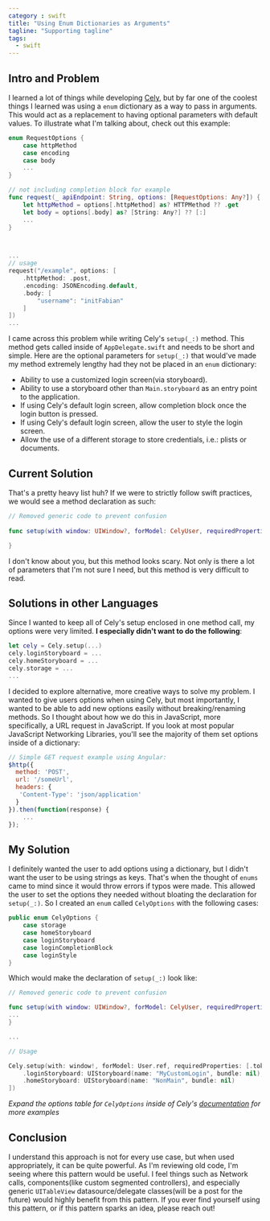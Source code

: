 ```yaml
---
category : swift
title: "Using Enum Dictionaries as Arguments"
tagline: "Supporting tagline"
tags: 
  - swift
---
```


## Intro and Problem

I learned a lot of things while developing [Cely](https://github.com/chaione/cely), but by far one of the coolest things I learned was using a `enum` dictionary as a way to pass in arguments. This would act as a replacement to having optional parameters with default values. To illustrate what I'm talking about, check out this example:

```swift
enum RequestOptions {
	case httpMethod
	case encoding
	case body
	...
}

// not including completion block for example
func request(_ apiEndpoint: String, options: [RequestOptions: Any?]) {
	let httpMethod = options[.httpMethod] as? HTTPMethod ?? .get
	let body = options[.body] as? [String: Any?] ?? [:]
	...
}



...
// usage
request("/example", options: [
	.httpMethod: .post,
	.encoding: JSONEncoding.default,
	.body: [
		"username": "initFabian"
	]
])
...
```

I came across this problem while writing Cely's `setup(_:)` method. This method gets called inside of `AppDelegate.swift` and needs to be short and simple. Here are the optional parameters for `setup(_:)` that would've made my method extremely lengthy had they not be placed in an `enum` dictionary:

  * Ability to use a customized login screen(via storyboard).
  * Ability to use a storyboard other than `Main.storyboard` as an entry point to the application.
  * If using Cely's default login screen, allow completion block once the login button is pressed.
  * If using Cely's default login screen, allow the user to style the login screen.
  * Allow the use of a different storage to store credentials, i.e.: plists or documents. 


## Current Solution

That's a pretty heavy list huh? If we were to strictly follow swift practices, we would see a method declaration as such:

```swift
// Removed generic code to prevent confusion
 
func setup(with window: UIWindow?, forModel: CelyUser, requiredProperties:[RawRepresentable] = [], storage: CelyStorage? = nil, homeStoryboard: UIStoryboard? = nil, loginStoryboard: UIStoryboard? = nil, loginCompletionBlock: ((String,String) -> Void)? = nil, loginStyle: CelyStyle? = nil) {

}
```
I don't know about you, but this method looks scary. Not only is there a lot of parameters that I'm not sure I need, but this method is very difficult to read.

## Solutions in other Languages

Since I wanted to keep all of Cely's setup enclosed in one method call, my options were very limited. **I especially didn't want to do the following**:

```swift
let cely = Cely.setup(...)
cely.loginStoryboard = ...
cely.homeStoryboard = ...
cely.storage = ...
...
```

I decided to explore alternative, more creative ways to solve my problem. I wanted to give users options when using Cely, but most importantly, I wanted to be able to add new options easily without breaking/renaming methods. So I thought about how we do this in JavaScript, more specifically, a URL request in JavaScript. If you look at most popular JavaScript Networking Libraries, you'll see the majority of them set options inside of a dictionary:

```javascript
// Simple GET request example using Angular:
$http({
  method: 'POST',
  url: '/someUrl',
  headers: {
   'Content-Type': 'json/application'
  }
}).then(function(response) {
    ...
});

```

## My Solution

I definitely wanted the user to add options using a dictionary, but I didn't want the user to be using strings as keys. That's when the thought of `enums` came to mind since it would throw errors if typos were made. This allowed the user to set the options they needed without bloating the declaration for `setup(_:)`. So I created an `enum` called `CelyOptions` with the following cases:

```swift
public enum CelyOptions {
    case storage
    case homeStoryboard
    case loginStoryboard
    case loginCompletionBlock
    case loginStyle
}
```

Which would make the declaration of `setup(_:)` look like:

```swift
// Removed generic code to prevent confusion

func setup(with window: UIWindow?, forModel: CelyUser, requiredProperties:[RawRepresentable] = [], withOptions options: [CelyOptions : Any?]? = [:]) {
...
}

...

// Usage

Cely.setup(with: window!, forModel: User.ref, requiredProperties: [.token], withOptions: [
	.loginStoryboard: UIStoryboard(name: "MyCustomLogin", bundle: nil),
	.homeStoryboard: UIStoryboard(name: "NonMain", bundle: nil)
])
```

_Expand the options table for `CelyOptions` inside of Cely's [documentation](https://github.com/chaione/Cely#celyoptions-1) for more examples_

## Conclusion
I understand this approach is not for every use case, but when used appropriately, it can be quite powerful. As I'm reviewing old code, I'm seeing where this pattern would be useful. I feel things such as Network calls, components(like custom segmented controllers), and especially generic `UITableView` datasource/delegate classes(will be a post for the future) would highly benefit from this pattern. If you ever find yourself using this pattern, or if this pattern sparks an idea, please reach out!


